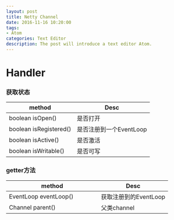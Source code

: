 ```yaml
---
layout: post
title: Netty Channel
date: 2016-11-16 10:20:00
tags:
- Atom
categories: Text Editor
description: The post will introduce a text editor Atom.
---
```




# Handler
### 获取状态

|          method                     |                      Desc                    |
| ----------------------------------- | -------------------------------------------- |
| boolean isOpen()                    | 是否打开                                      |
| boolean isRegistered()              | 是否注册到一个EventLoop                        |
| boolean isActive()                  | 是否激活                                      |
| boolean isWritable()                | 是否可写                                      |

### getter方法

|          method                     |                      Desc                    |
| ----------------------------------- | -------------------------------------------- |
| EventLoop eventLoop()               | 获取注册到的EventLoop                          |
| Channel parent()                    | 父类channel                                   |




